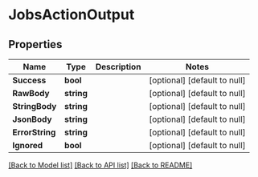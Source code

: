 # JobsActionOutput

## Properties
Name | Type | Description | Notes
------------ | ------------- | ------------- | -------------
**Success** | **bool** |  | [optional] [default to null]
**RawBody** | **string** |  | [optional] [default to null]
**StringBody** | **string** |  | [optional] [default to null]
**JsonBody** | **string** |  | [optional] [default to null]
**ErrorString** | **string** |  | [optional] [default to null]
**Ignored** | **bool** |  | [optional] [default to null]

[[Back to Model list]](../../README.md#documentation-for-models) [[Back to API list]](../../README.md#documentation-for-api-endpoints) [[Back to README]](../../README.md)


